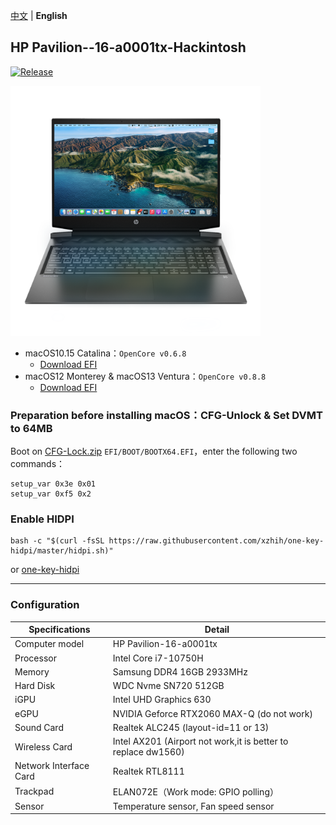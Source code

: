 [中文](https://github.com/zzzyy678/-Pavilion--16-a0001tx-Hackintosh) | **English**
## HP Pavilion--16-a0001tx-Hackintosh
[![Release](https://img.shields.io/github/v/release/zzzyy678/-Pavilion--16-a0001tx-Hackintosh?label=Release)](https://github.com/zzzyy678/-Pavilion--16-a0001tx-Hackintosh/releases)

<img src="img/Machine.png" width="400" height="400"/> 

- macOS10.15 Catalina：`OpenCore v0.6.8`  
  - [Download EFI](https://github.com/zzzyy678/-Pavilion--16-a0001tx-Hackintosh/releases/download/v0.6.8-oc/OCv0.6.8Catalina.zip)
- macOS12 Monterey & macOS13 Ventura：`OpenCore v0.8.8`  
  - [Download EFI](https://github.com/zzzyy678/-Pavilion--16-a0001tx-Hackintosh/releases/download/v0.8.0-oc/OC.v0.8.8.zip)
### Preparation before installing macOS：CFG-Unlock & Set DVMT to 64MB
Boot on [CFG-Lock.zip](https://github.com/zzzyy678/-Pavilion--16-a0001tx-Hackintosh/raw/main/CFG-Unlock.zip) `EFI/BOOT/BOOTX64.EFI`，enter the following two commands：
```shell
setup_var 0x3e 0x01
setup_var 0xf5 0x2
```
### Enable HIDPI
```shell
bash -c "$(curl -fsSL https://raw.githubusercontent.com/xzhih/one-key-hidpi/master/hidpi.sh)"
```
or [one-key-hidpi](https://github.com/xzhih/one-key-hidpi/archive/refs/heads/master.zip)

-----
### Configuration

| Specifications      | Detail                                 | 
| -------- | ---------------------------------------- |
| Computer model | HP Pavilion-16-a0001tx |
| Processor | Intel Core i7-10750H |
| Memory | Samsung DDR4 16GB 2933MHz  |
| Hard Disk | WDC Nvme SN720 512GB |
| iGPU | Intel UHD Graphics 630 |
| eGPU  | NVIDIA Geforce RTX2060 MAX-Q (do not work) |
| Sound Card | Realtek ALC245 (layout-id=11 or 13) |
| Wireless Card | Intel AX201 (Airport not work,it is better to replace dw1560) |
| Network Interface Card | Realtek RTL8111 |
| Trackpad | ELAN072E（Work mode: GPIO polling） |
| Sensor| Temperature sensor, Fan speed sensor |

